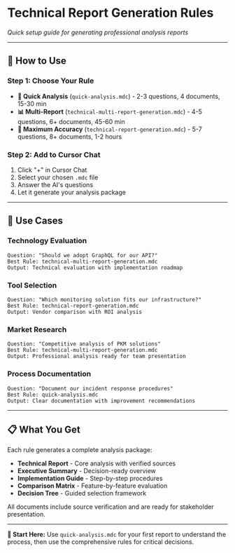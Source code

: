 # Technical Report Generation Rules
*Quick setup guide for generating professional analysis reports*

---

## 🚀 How to Use

### **Step 1: Choose Your Rule**
- **🚀 Quick Analysis** (`quick-analysis.mdc`) - 2-3 questions, 4 documents, 15-30 min
- **📊 Multi-Report** (`technical-multi-report-generation.mdc`) - 4-5 questions, 6+ documents, 45-60 min  
- **🎯 Maximum Accuracy** (`technical-report-generation.mdc`) - 5-7 questions, 8+ documents, 1-2 hours

### **Step 2: Add to Cursor Chat**
1. Click "+" in Cursor Chat
2. Select your chosen `.mdc` file
3. Answer the AI's questions
4. Let it generate your analysis package

---

## 🎪 Use Cases

### **Technology Evaluation**
```
Question: "Should we adopt GraphQL for our API?"
Best Rule: technical-multi-report-generation.mdc
Output: Technical evaluation with implementation roadmap
```

### **Tool Selection**
```
Question: "Which monitoring solution fits our infrastructure?"
Best Rule: technical-report-generation.mdc
Output: Vendor comparison with ROI analysis
```

### **Market Research**
```
Question: "Competitive analysis of PKM solutions"
Best Rule: technical-multi-report-generation.mdc
Output: Professional analysis ready for team presentation
```

### **Process Documentation**
```
Question: "Document our incident response procedures"
Best Rule: quick-analysis.mdc
Output: Clear documentation with improvement recommendations
```

---

## 📋 What You Get

Each rule generates a complete analysis package:
- **Technical Report** - Core analysis with verified sources
- **Executive Summary** - Decision-ready overview
- **Implementation Guide** - Step-by-step procedures
- **Comparison Matrix** - Feature-by-feature evaluation
- **Decision Tree** - Guided selection framework

All documents include source verification and are ready for stakeholder presentation.

---

**🎯 Start Here:** Use `quick-analysis.mdc` for your first report to understand the process, then use the comprehensive rules for critical decisions.